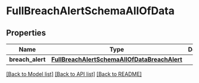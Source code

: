 # FullBreachAlertSchemaAllOfData


## Properties
Name | Type | Description | Notes
------------ | ------------- | ------------- | -------------
**breach_alert** | [**FullBreachAlertSchemaAllOfDataBreachAlert**](FullBreachAlertSchemaAllOfDataBreachAlert.md) |  | [optional] 

[[Back to Model list]](../README.md#documentation-for-models) [[Back to API list]](../README.md#documentation-for-api-endpoints) [[Back to README]](../README.md)


